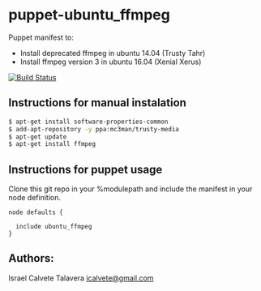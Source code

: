 # puppet-ubuntu_ffmpeg

Puppet manifest to:

* Install deprecated ffmpeg in ubuntu 14.04  (Trusty Tahr)
* Install ffmpeg version 3 in ubuntu 16.04  (Xenial Xerus)

[![Build Status](https://secure.travis-ci.org/icalvete/puppet-ubuntu_ffmpeg.png)](http://travis-ci.org/icalvete/puppet-ubuntu_ffmpeg)

## Instructions for manual instalation

```bash
$ apt-get install software-properties-common
$ add-apt-repository -y ppa:mc3man/trusty-media
$ apt-get update
$ apt-get install ffmpeg
```
## Instructions for puppet usage

Clone this git repo in your %modulepath and include the manifest in your node definition.

```puppet
node defaults {

  include ubuntu_ffmpeg
}
```

## Authors:

Israel Calvete Talavera <icalvete@gmail.com>

